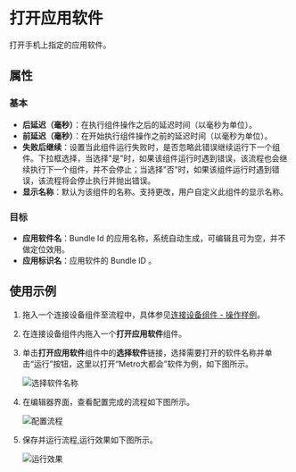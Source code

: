# 打开应用软件

打开手机上指定的应用软件。

## 属性

### 基本

- **后延迟（毫秒）**：在执行组件操作之后的延迟时间（以毫秒为单位）。
- **前延迟（毫秒）**：在开始执行组件操作之前的延迟时间（以毫秒为单位）。
- **失败后继续**：设置当此组件运行失败时，是否忽略此错误继续运行下一个组件。下拉框选择，当选择"是"时，如果该组件运行时遇到错误，该流程也会继续执行下一个组件，并不会停止；当选择"否"时，如果该组件运行时遇到错误，该流程将会停止执行并抛出错误。
- **显示名称**：默认为该组件的名称。支持更改，用户自定义此组件的显示名称。

### 目标

- **应用软件名**：Bundle Id 的应用名称，系统自动生成，可编辑且可为空，并不做定位效用。
- **应用标识名**：应用软件的 Bundle ID 。

## 使用示例

1. 拖入一个连接设备组件至流程中，具体参见[连接设备组件 - 操作样例](./MobileConnect.md)。
2. 在连接设备组件内拖入一个**打开应用软件**组件。
3. 单击**打开应用软件**组件中的**选择软件**链接，选择需要打开的软件名称并单击“运行”按钮，这里以打开“Metro大都会”软件为例，如下图所示。

    ![选择软件名称](https://docimages.blob.core.chinacloudapi.cn/images/Activities/openapp20201222.png)

4. 在编辑器界面，查看配置完成的流程如下图所示。

    ![配置流程](https://docimages.blob.core.chinacloudapi.cn/images/Activities/settingopenapp20201222.png)

5. 保存并运行流程,运行效果如下图所示。

    ![运行效果](https://docimages.blob.core.chinacloudapi.cn/images/Activities/showopenapp20201222.png)